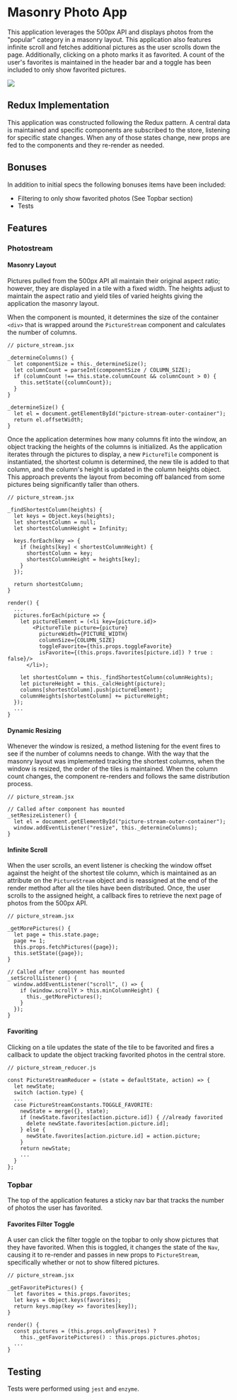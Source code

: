 # Masonry Photo App

This application leverages the 500px API and displays photos from the
"popular" category in a masonry layout.  This application also features
infinite scroll and fetches additional pictures as the user scrolls down
the page.  Additionally, clicking on a photo marks it as favorited.  A
count of the user's favorites is maintained in the header bar and a toggle
has been included to only show favorited pictures.

![](http://res.cloudinary.com/dbwkodu79/image/upload/v1476080022/masonry_photo_app/Screen_Shot_2016-10-09_at_11.12.04_PM.png)

## Redux Implementation

This application was constructed following the Redux pattern.  A central data is maintained and specific components are subscribed to the store, listening for specific state changes.  When any of those states change, new props are fed to the components and they re-render as needed.

## Bonuses

In addition to initial specs the following bonuses items have been included:
* Filtering to only show favorited photos (See Topbar section)
* Tests

## Features

### Photostream

#### Masonry Layout
Pictures pulled from the 500px API all maintain their
original aspect ratio; however, they are displayed in
a tile with a fixed width.  The heights adjust to maintain the aspect ratio and yield tiles of varied heights giving the application the masonry layout.

When the component is mounted, it determines the size of the container `<div>` that is wrapped around the `PictureStream` component and calculates the number of columns.

```
// picture_stream.jsx

_determineColumns() {
  let componentSize = this._determineSize();
  let columnCount = parseInt(componentSize / COLUMN_SIZE);
  if (columnCount !== this.state.columnCount && columnCount > 0) {
    this.setState({columnCount});
  }
}

_determineSize() {
  let el = document.getElementById("picture-stream-outer-container");
  return el.offsetWidth;
}
```
Once the application determines how many columns fit into the window, an object tracking the heights of the columns is initialized.  As the application iterates through the pictures to display, a new `PictureTile` component is instantiated, the shortest column is determined, the new tile is added to that column, and the column's height is updated in the column heights object.  This approach prevents the layout from becoming off balanced from some pictures being significantly taller than others.  

```
// picture_stream.jsx

_findShortestColumn(heights) {
  let keys = Object.keys(heights);
  let shortestColumn = null;
  let shortestColumnHeight = Infinity;

  keys.forEach(key => {
    if (heights[key] < shortestColumnHeight) {
      shortestColumn = key;
      shortestColumnHeight = heights[key];
    }
  });

  return shortestColumn;
}

render() {
  ...
  pictures.forEach(picture => {
    let pictureElement = (<li key={picture.id}>
        <PictureTile picture={picture}
          pictureWidth={PICTURE_WIDTH}
          columnSize={COLUMN_SIZE}
          toggleFavorite={this.props.toggleFavorite}
          isFavorite={(this.props.favorites[picture.id]) ? true : false}/>
      </li>);

    let shortestColumn = this._findShortestColumn(columnHeights);
    let pictureHeight = this._calcHeight(picture);
    columns[shortestColumn].push(pictureElement);
    columnHeights[shortestColumn] += pictureHeight;
  });
  ...
}
```

#### Dynamic Resizing

Whenever the window is resized, a method listening for the event fires to see if the number of columns needs to change.  With the way that the masonry layout was implemented tracking the shortest columns, when the window is resized, the order of the tiles is maintained.  When the column count changes, the component re-renders and follows the same distribution process.

```
// picture_stream.jsx

// Called after component has mounted
_setResizeListener() {
  let el = document.getElementById("picture-stream-outer-container");
  window.addEventListener("resize", this._determineColumns);
}
```

#### Infinite Scroll

When the user scrolls, an event listener is checking the window offset against the height of the shortest tile column, which is maintained as an attribute on the ```PictureStream``` object and is reassigned at the end of the render method after all the tiles have been distributed.  Once, the user scrolls to the assigned height, a callback fires to retrieve the next page of photos from the 500px API.  

```
// picture_stream.jsx

_getMorePictures() {
  let page = this.state.page;
  page += 1;
  this.props.fetchPictures({page});
  this.setState({page});
}

// Called after component has mounted
_setScrollListener() {
  window.addEventListener("scroll", () => {
    if (window.scrollY > this.minColumnHeight) {
      this._getMorePictures();
    }
  });
}
```

#### Favoriting

Clicking on a tile updates the state of the tile to be favorited and fires a callback to update the object tracking favorited photos in the central store.

```
// picture_stream_reducer.js

const PictureStreamReducer = (state = defaultState, action) => {
  let newState;
  switch (action.type) {
  ...
  case PictureStreamConstants.TOGGLE_FAVORITE:
    newState = merge({}, state);
    if (newState.favorites[action.picture.id]) { //already favorited
      delete newState.favorites[action.picture.id];
    } else {
      newState.favorites[action.picture.id] = action.picture;
    }
    return newState;
    ...
  }
};
```

### Topbar

The top of the application features a sticky nav bar that tracks the number of photos the user has favorited.

#### Favorites Filter Toggle

A user can click the filter toggle on the topbar to only show pictures that they have favorited.  When this is toggled, it changes the state of the `Nav`, causing it to re-render and passes in new props to `PictureStream`, specifically whether or not to show filtered pictures.

```
// picture_stream.jsx

_getFavoritePictures() {
  let favorites = this.props.favorites;
  let keys = Object.keys(favorites);
  return keys.map(key => favorites[key]);
}

render() {
  const pictures = (this.props.onlyFavorites) ?
    this._getFavoritePictures() : this.props.pictures.photos;
  ...
}
```

## Testing

Tests were performed using `jest` and `enzyme`.
